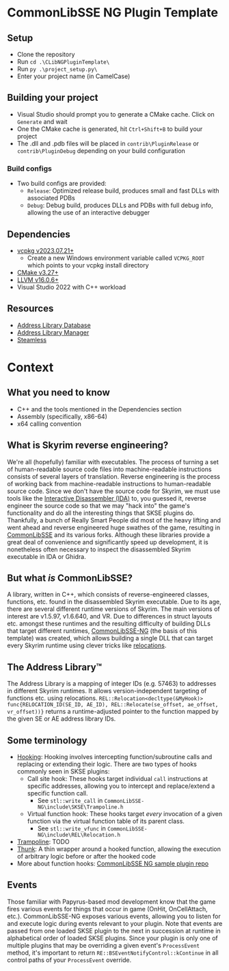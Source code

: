 # CommonLibSSE NG Plugin Template

## Setup

- Clone the repository
- Run `cd .\CLibNGPluginTemplate\`
- Run `py .\project_setup.py\`
- Enter your project name (in CamelCase)

## Building your project

- Visual Studio should prompt you to generate a CMake cache. Click on `Generate` and wait
- One the CMake cache is generated, hit `Ctrl+Shift+B` to build your project
- The .dll and .pdb files will be placed in `contrib\PluginRelease` or `contrib\PluginDebug` depending on your build configuration

### Build configs

- Two build configs are provided:
  - `Release`: Optimized release build, produces small and fast DLLs with associated PDBs
  - `Debug`: Debug build, produces DLLs and PDBs with full debug info, allowing the use of an interactive debugger

## Dependencies

- [vcpkg v2023.07.21+](https://github.com/microsoft/vcpkg/releases)
  - Create a new Windows environment variable called `VCPKG_ROOT` which points to your vcpkg install directory
- [CMake v3.27+](https://cmake.org/)
- [LLVM v16.0.6+](https://github.com/llvm/llvm-project/releases)
- Visual Studio 2022 with C++ workload

## Resources

- [Address Library Database](https://github.com/meh321/AddressLibraryDatabase)
- [Address Library Manager](https://github.com/meh321/AddressLibraryManager/releases)
- [Steamless](https://github.com/atom0s/Steamless/releases)

# Context

## What you need to know

- C++ and the tools mentioned in the Dependencies section
- Assembly (specifically, x86-64)
- x64 calling convention

## What is Skyrim reverse engineering?

We're all (hopefully) familiar with executables. The process of turning a set of human-readable source code files into machine-readable instructions consists of several layers of translation. Reverse engineering is the process of working back from machine-readable instructions to human-readable source code. Since we don't have the source code for Skyrim, we must use tools like the [Interactive Disassembler (IDA)](https://en.wikipedia.org/wiki/Interactive_Disassembler) to, you guessed it, reverse engineer the source code so that we may "hack into" the game's functionality and do all the interesting things that SKSE plugins do. Thankfully, a bunch of Really Smart People did most of the heavy lifting and went ahead and reverse engineered huge swathes of the game, resulting in [CommonLibSSE](https://github.com/Ryan-rsm-McKenzie/CommonLibSSE) and its various forks. Although these libraries provide a great deal of convenience and significantly speed up development, it is nonetheless often necessary to inspect the disassembled Skyrim executable in IDA or Ghidra.

## But what _is_ CommonLibSSE?

A library, written in C++, which consists of reverse-engineered classes, functions, etc. found in the disassembled Skyrim executable. Due to its age, there are several different runtime versions of Skyrim. The main versions of interest are v1.5.97, v1.6.640, and VR. Due to differences in struct layouts etc. amongst these runtimes and the resulting difficulty of building DLLs that target different runtimes, [CommonLibSSE-NG](https://github.com/CharmedBaryon/CommonLibSSE-NG) (the basis of this template) was created, which allows building a single DLL that can target every Skyrim runtime using clever tricks like [relocations](<https://en.wikipedia.org/wiki/Relocation_(computing)>).

## The Address Library:tm:

The Address Library is a mapping of integer IDs (e.g. 57463) to addresses in different Skyrim runtimes. It allows version-independent targeting of functions etc. using relocations. `REL::Relocation<decltype(&MyHook)> func{RELOCATION_ID(SE_ID, AE_ID), REL::Relocate(se_offset, ae_offset, vr_offset))}` returns a runtime-adjusted pointer to the function mapped by the given SE or AE address library IDs.

## Some terminology

- [Hooking](https://en.wikipedia.org/wiki/Hooking): Hooking involves intercepting function/subroutine calls and replacing or extending their logic. There are two types of hooks commonly seen in SKSE plugins:
  - Call site hook: These hooks target individual `call` instructions at specific addresses, allowing you to intercept and replace/extend a specific function call.
    - See `stl::write_call` in `CommonLibSSE-NG\include\SKSE\Trampoline.h`
  - Virtual function hook: These hooks target _every_ invocation of a given function via the virtual function table of its parent class.
    - See `stl::write_vfunc` in `CommonLibSSE-NG\include\REL\Relocation.h`
- [Trampoline](<https://en.wikipedia.org/wiki/Trampoline_(computing)>): TODO
- [Thunk](https://en.wikipedia.org/wiki/Thunk): A thin wrapper around a hooked function, allowing the execution of arbitrary logic before or after the hooked code
- More about function hooks: [CommonLibSSE NG sample plugin repo](https://gitlab.com/colorglass/commonlibsse-sample-plugin/-/blob/main/README.md#function-hooks)

## Events

Those familiar with Papyrus-based mod development know that the game fires various events for things that occur in game (OnHit, OnCellAttach, etc.). CommonLibSSE-NG exposes various events, allowing you to listen for and execute logic during events relevant to your plugin. Note that events are passed from one loaded SKSE plugin to the next in succession at runtime in alphabetical order of loaded SKSE plugins. Since your plugin is only one of multiple plugins that may be overriding a given event's `ProcessEvent` method, it's important to return `RE::BSEventNotifyControl::kContinue` in all control paths of your `ProcessEvent` override.
